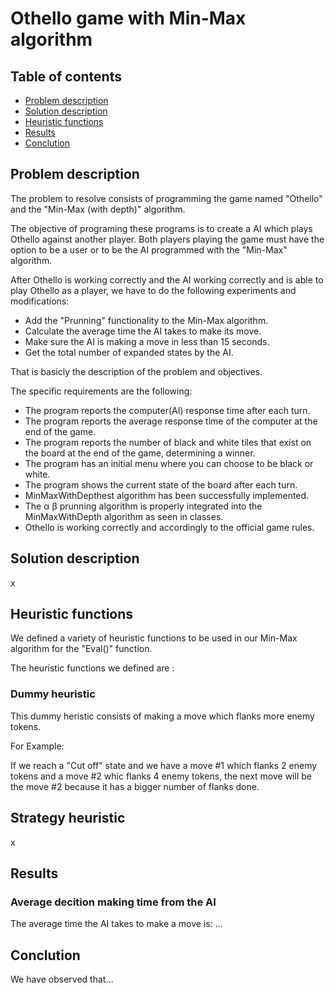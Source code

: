 # Othello game with Min-Max algorithm

## Table of contents

- [Problem description](#problem-description)
- [Solution description](#solution-description)
- [Heuristic functions](#heuristic-functions)
- [Results](#results)
- [Conclution](#conclution)

## Problem description

The problem to resolve consists of programming the game named "Othello" and the "Min-Max (with depth)" algorithm.

The objective of programing these programs is to create a AI which plays Othello against another player. Both players playing the game must have the option to be a user or to be the AI programmed with the "Min-Max" algorithm.
 
After Othello is working correctly and the AI working correctly and is able to play Othello as a player, we have to do the following experiments and modifications:
-  Add the "Prunning" functionality to the Min-Max algorithm.
-  Calculate the average time the AI takes to make its move.
-  Make sure the AI is making a move in less than 15 seconds.
-  Get the total number of expanded states by the AI.

That is basicly the description of the problem and objectives.

The specific requirements are the following:

- The program reports the computer(AI) response time after each turn.
- The program reports the average response time of the computer at the end of the game.
- The program reports the number of black and white tiles that exist on the board at the end of the game, determining a winner.
- The program has an initial menu where you can choose to be black or white.
- The program shows the current state of the board after each turn.
- MinMaxWithDepthest algorithm has been successfully implemented.
- The α β prunning algorithm is properly integrated into the MinMaxWithDepth algorithm as seen in classes.
- Othello is working correctly and accordingly to the official game rules.

## Solution description

x



## Heuristic functions

We defined a variety of heuristic functions to be used in our Min-Max algorithm for the "Eval()" function.

The heuristic functions we defined are :

### Dummy heuristic

This dummy heristic consists of making a move which flanks more enemy tokens.

For Example:

If we reach a "Cut off" state and we have a move #1 which flanks 2 enemy tokens and a move #2 whic flanks 4 enemy tokens, the next move will be the move #2 because it has a bigger number of flanks done.

## Strategy heuristic

x

## Results

### Average decition making time from the AI

The average time the AI takes to make a move is:  ...


## Conclution

We have observed that...
